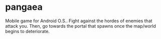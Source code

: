 # pangaea
Mobile game for Android O.S.. Fight against the hordes of enemies that attack you. Then, go towards the portal that spawns once the map/world begins to deteriorate.
